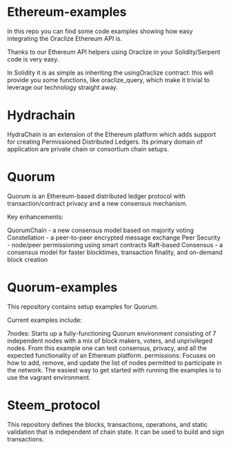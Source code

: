 
# Ethereum-examples

In this repo you can find some code examples showing how easy integrating the Oraclize Ethereum API is.

Thanks to our Ethereum API helpers using Oraclize in your Solidity/Serpent code is very easy.

In Solidity it is as simple as inheriting the usingOraclize contract: this will provide you some functions, like oraclize_query, which make it trivial to leverage our technology straight away.


# Hydrachain


HydraChain is an extension of the Ethereum platform which adds support for creating Permissioned Distributed Ledgers. Its primary domain of application are private chain or consortium chain setups.


# Quorum


Quorum is an Ethereum-based distributed ledger protocol with transaction/contract privacy and a new consensus mechanism.

Key enhancements:

QuorumChain - a new consensus model based on majority voting
Constellation - a peer-to-peer encrypted message exchange
Peer Security - node/peer permissioning using smart contracts
Raft-based Consensus - a consensus model for faster blocktimes, transaction finality, and on-demand block creation


# Quorum-examples

This repository contains setup examples for Quorum.

Current examples include:

7nodes: Starts up a fully-functioning Quorum environment consisting of 7 independent nodes with a mix of block makers, voters, and unprivileged nodes. From this example one can test consensus, privacy, and all the expected functionality of an Ethereum platform.
permissions: Focuses on how to add, remove, and update the list of nodes permitted to participate in the network.
The easiest way to get started with running the examples is to use the vagrant environment.

# Steem_protocol

This repository defines the blocks, transactions, operations, and static validation that is independent of chain state. It can be used to build and sign transactions.

